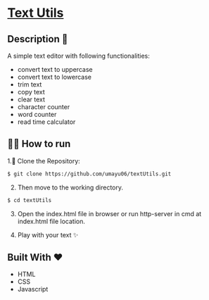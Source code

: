 # [Text Utils](https://keen-lamington-d7fe63.netlify.app/)
## Description 📘

A simple text editor with following functionalities:
* convert text to uppercase
* convert text to lowercase
* trim text
* copy text
* clear text
* character counter
* word counter
* read time calculator

## 🏃‍♂️ How to run

1.👯 Clone the Repository:
```sh
$ git clone https://github.com/umayu06/textUtils.git
```

2. Then move to the working directory.
```sh
$ cd textUtils
```

3. Open the index.html file in browser or run http-server in cmd at index.html file location.

4. Play with your text ✨

## Built With ❤️
* HTML
* CSS
* Javascript
